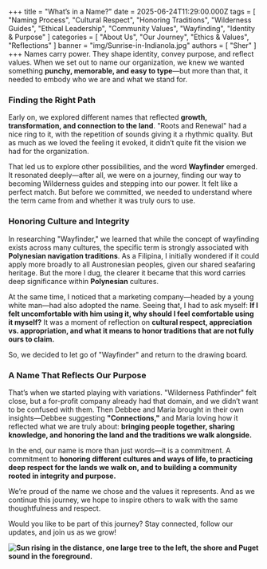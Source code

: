 +++
title = "What’s in a Name?"
date = 2025-06-24T11:29:00.000Z
tags = [
  "Naming Process",
  "Cultural Respect",
  "Honoring Traditions",
  "Wilderness Guides",
  "Ethical Leadership",
  "Community Values",
  "Wayfinding",
  "Identity & Purpose"
]
categories = [
  "About Us",
  "Our Journey",
  "Ethics & Values",
  "Reflections"
]
banner = "img/Sunrise-in-Indianola.jpg"
authors = [ "Sher" ]
+++
Names carry power. They shape identity, convey purpose, and reflect values. When we set out to name our organization, we knew we wanted something **punchy, memorable, and easy to type**—but more than that, it needed to embody who we are and what we stand for.

### **Finding the Right Path**

Early on, we explored different names that reflected **growth, transformation, and connection to the land**. "Roots and Renewal" had a nice ring to it, with the repetition of sounds giving it a rhythmic quality. But as much as we loved the feeling it evoked, it didn’t quite fit the vision we had for the organization.

That led us to explore other possibilities, and the word **Wayfinder** emerged. It resonated deeply—after all, we were on a journey, finding our way to becoming Wilderness guides and stepping into our power. It felt like a perfect match. But before we committed, we needed to understand where the term came from and whether it was truly ours to use.

### **Honoring Culture and Integrity**

In researching "Wayfinder," we learned that while the concept of wayfinding exists across many cultures, the specific term is strongly associated with **Polynesian navigation traditions**. As a Filipina, I initially wondered if it could apply more broadly to all Austronesian peoples, given our shared seafaring heritage. But the more I dug, the clearer it became that this word carries deep significance within **Polynesian** cultures.

At the same time, I noticed that a marketing company—headed by a young white man—had also adopted the name. Seeing that, I had to ask myself: **If I felt uncomfortable with him using it, why should I feel comfortable using it myself?** It was a moment of reflection on **cultural respect, appreciation vs. appropriation, and what it means to honor traditions that are not fully ours to claim.**

So, we decided to let go of "Wayfinder" and return to the drawing board.

### **A Name That Reflects Our Purpose**

That’s when we started playing with variations. "Wilderness Pathfinder" felt close, but a for-profit company already had that domain, and we didn’t want to be confused with them. Then Debbee and Maria brought in their own insights—Debbee suggesting **"Connections,"** and Maria loving how it reflected what we are truly about: **bringing people together, sharing knowledge, and honoring the land and the traditions we walk alongside.**

In the end, our name is more than just words—it is a commitment. A commitment to **honoring different cultures and ways of life, to practicing deep respect for the lands we walk on, and to building a community rooted in integrity and purpose.**

We’re proud of the name we chose and the values it represents. And as we continue this journey, we hope to inspire others to walk with the same thoughtfulness and respect.

Would you like to be part of this journey? Stay connected, follow our updates, and join us as we grow!

**![Sun rising in the distance, one large tree to the left, the shore and Puget sound in the foreground.](/uploads/20241013-073753.jpg "Sunrise at Indianola, Washington")**